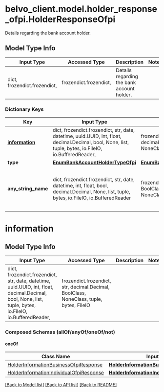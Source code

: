 # belvo_client.model.holder_response_ofpi.HolderResponseOfpi

Details regarding the bank account holder.

## Model Type Info
Input Type | Accessed Type | Description | Notes
------------ | ------------- | ------------- | -------------
dict, frozendict.frozendict,  | frozendict.frozendict,  | Details regarding the bank account holder. | 

### Dictionary Keys
Key | Input Type | Accessed Type | Description | Notes
------------ | ------------- | ------------- | ------------- | -------------
**[information](#information)** | dict, frozendict.frozendict, str, date, datetime, uuid.UUID, int, float, decimal.Decimal, bool, None, list, tuple, bytes, io.FileIO, io.BufferedReader,  | frozendict.frozendict, str, decimal.Decimal, BoolClass, NoneClass, tuple, bytes, FileIO |  | 
**type** | [**EnumBankAccountHolderTypeOfpi**](EnumBankAccountHolderTypeOfpi.md) | [**EnumBankAccountHolderTypeOfpi**](EnumBankAccountHolderTypeOfpi.md) |  | 
**any_string_name** | dict, frozendict.frozendict, str, date, datetime, int, float, bool, decimal.Decimal, None, list, tuple, bytes, io.FileIO, io.BufferedReader | frozendict.frozendict, str, BoolClass, decimal.Decimal, NoneClass, tuple, bytes, FileIO | any string name can be used but the value must be the correct type | [optional]

# information

## Model Type Info
Input Type | Accessed Type | Description | Notes
------------ | ------------- | ------------- | -------------
dict, frozendict.frozendict, str, date, datetime, uuid.UUID, int, float, decimal.Decimal, bool, None, list, tuple, bytes, io.FileIO, io.BufferedReader,  | frozendict.frozendict, str, decimal.Decimal, BoolClass, NoneClass, tuple, bytes, FileIO |  | 

### Composed Schemas (allOf/anyOf/oneOf/not)
#### oneOf
Class Name | Input Type | Accessed Type | Description | Notes
------------- | ------------- | ------------- | ------------- | -------------
[HolderInformationBusinessOfpiResponse](HolderInformationBusinessOfpiResponse.md) | [**HolderInformationBusinessOfpiResponse**](HolderInformationBusinessOfpiResponse.md) | [**HolderInformationBusinessOfpiResponse**](HolderInformationBusinessOfpiResponse.md) |  | 
[HolderInformationIndividualOfpiResponse](HolderInformationIndividualOfpiResponse.md) | [**HolderInformationIndividualOfpiResponse**](HolderInformationIndividualOfpiResponse.md) | [**HolderInformationIndividualOfpiResponse**](HolderInformationIndividualOfpiResponse.md) |  | 

[[Back to Model list]](../../README.md#documentation-for-models) [[Back to API list]](../../README.md#documentation-for-api-endpoints) [[Back to README]](../../README.md)


